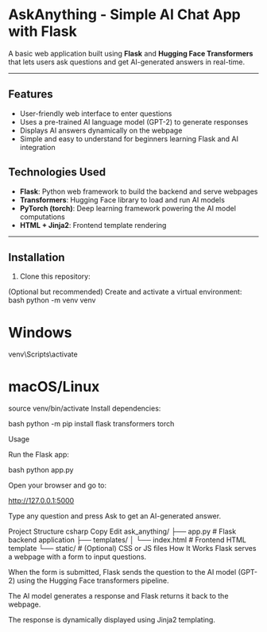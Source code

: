 # AskAnything - Simple AI Chat App with Flask

A basic web application built using **Flask** and **Hugging Face Transformers** that lets users ask questions and get AI-generated answers in real-time.

---

## Features

- User-friendly web interface to enter questions
- Uses a pre-trained AI language model (GPT-2) to generate responses
- Displays AI answers dynamically on the webpage
- Simple and easy to understand for beginners learning Flask and AI integration



## Technologies Used

- **Flask**: Python web framework to build the backend and serve webpages
- **Transformers**: Hugging Face library to load and run AI models
- **PyTorch (torch)**: Deep learning framework powering the AI model computations
- **HTML + Jinja2**: Frontend template rendering

---

## Installation

1. Clone this repository:

   
(Optional but recommended) Create and activate a virtual environment:
bash
python -m venv venv
# Windows
venv\Scripts\activate
# macOS/Linux
source venv/bin/activate
Install dependencies:

bash
python -m pip install flask transformers torch

Usage

Run the Flask app:

bash
python app.py

Open your browser and go to:

http://127.0.0.1:5000

Type any question and press Ask to get an AI-generated answer.

Project Structure
csharp
Copy
Edit
ask_anything/
├── app.py           # Flask backend application
├── templates/
│   └── index.html   # Frontend HTML template
└── static/          # (Optional) CSS or JS files
How It Works
Flask serves a webpage with a form to input questions.

When the form is submitted, Flask sends the question to the AI model (GPT-2) using the Hugging Face transformers pipeline.

The AI model generates a response and Flask returns it back to the webpage.

The response is dynamically displayed using Jinja2 templating.

